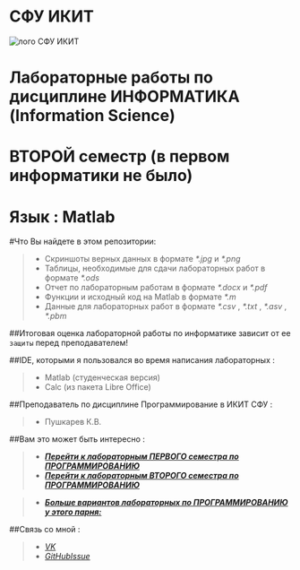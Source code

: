 СФУ ИКИТ
=====================

![лого СФУ ИКИТ](http://cs303104.vk.me/v303104705/38d3/RCd9ruiSIVw.jpg)

Лабораторные работы по дисциплине ИНФОРМАТИКА (Information Science)
=====================
ВТОРОЙ семестр (в первом информатики не было)
=====================


**Язык : Matlab**
=====================

#Что Вы найдете в этом репозитории:

> * Скриншоты верных данных в формате _*.jpg_ и _*.png_
> * Таблицы, необходимые для сдачи лабораторных работ в формате _*.ods_
> * Отчет по лабораторным работам в формате _*.docx_ и _*.pdf_
> * Функции и исходный код на Matlab в формате _*.m_
> * Данные для лабораторных работ в формате _*.csv_ , _*.txt_ , _*.asv_ , _*.pbm_

##Итоговая оценка лабораторной работы по информатике зависит от ее  `защиты` перед преподавателем! 

##IDE, которыми я пользовался во время написания лабораторных :
> * Matlab (студенческая версия)
> * Calc (из пакета Libre Office)

##Преподаватель по дисциплине Программирование в ИКИТ СФУ : 
> * Пушкарев К.В.

##Вам это может быть интересно :
> * [**_Перейти к лабораторным ПЕРВОГО семестра по ПРОГРАММИРОВАНИЮ_**](https://github.com/ABBATnull/SFU-IKIT-LABY-PROG-1-SEMESTER)
> * [**_Перейти к лабораторным ВТОРОГО семестра по ПРОГРАММИРОВАНИЮ_**](https://github.com/ABBATnull/SFU-IKIT-LABY-PROG-2-SEMESTER)

> * [**_Больше вариантов лабораторных по ПРОГРАММИРОВАНИЮ у этого парня:_**](https://github.com/Zulcom/Programming-Basis-II)


##Связь со мной :
> * [_VK_](https://vk.com/a_b_b_a_t)
> * [_GitHubIssue_](https://github.com/ABBATnull/SFU-IKIT-LABY-PROG-1-SEMESTER/issues)
